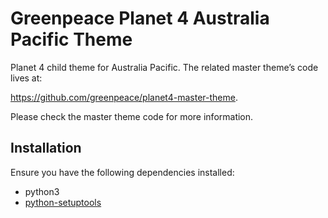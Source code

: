 # Greenpeace Planet 4 Australia Pacific Theme

Planet 4 child theme for Australia Pacific. The related master theme’s code lives at:

https://github.com/greenpeace/planet4-master-theme.

Please check the master theme code for more information. 

## Installation

Ensure you have the following dependencies installed:
- python3
- [python-setuptools](https://formulae.brew.sh/formula/python-setuptools)
